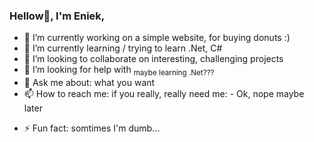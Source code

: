 ### Hellow👋, I'm Eniek, 

<!--
**E-niek/e-niek** is a ✨ _special_ ✨ repository because its `README.md` (this file) appears on your GitHub profile.

Here are some ideas to get you started:
-->

- 🔭 I’m currently working on a simple website, for buying donuts :)
- 🌱 I’m currently learning / trying to learn .Net, C# 
- 👯 I’m looking to collaborate on interesting, challenging projects
- 🤔 I’m looking for help with <sub>maybe learning .Net???</sub>
- 💬 Ask me about: what you want
- 📫 How to reach me: if you really, really need me:
      - Ok, nope maybe later 
<!-- 😄 Pronouns: ...-->
- ⚡ Fun fact: somtimes I'm dumb...
